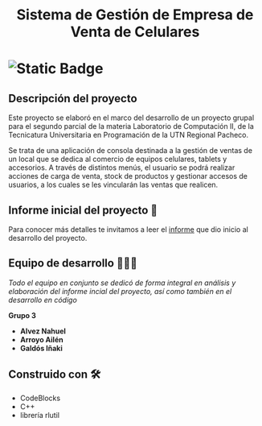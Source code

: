 <h1 align="center"> Sistema de Gestión de Empresa de Venta de Celulares <h1>

![Static Badge](https://img.shields.io/badge/ESTADO-EN_DESARROLLO-GREEN)

## Descripción del proyecto

Este proyecto se elaboró en el marco del desarrollo de un proyecto grupal para el segundo parcial de la materia Laboratorio de Computación II, de la Tecnicatura Universitaria en Programación de la UTN Regional Pacheco.

Se trata de una aplicación de consola destinada a la gestión de ventas de un local que se dedica al comercio de equipos celulares, tablets y accesorios. A través de distintos menús, el usuario se podrá realizar acciones de carga de venta, stock de productos y gestionar accesos de usuarios, a los cuales se les vincularán las ventas que realicen.

## Informe inicial del proyecto 📄

Para conocer más detalles te invitamos a leer el [informe](https://drive.google.com/file/d/1E3nkmwtsjTAPbd2PLtvh9VogaaHiG6IX/view?usp=sharing) que dio inicio al desarrollo del proyecto.

## Equipo de desarrollo 💪💪💪

_Todo el equipo en conjunto se dedicó de forma integral en análisis y elaboración del informe incial del proyecto, así como también en el desarrollo en código_

**Grupo 3**

* **Alvez Nahuel**
* **Arroyo Ailén**
* **Galdós Iñaki**

## Construido con 🛠️

* CodeBlocks
* C++
* librería rlutil
